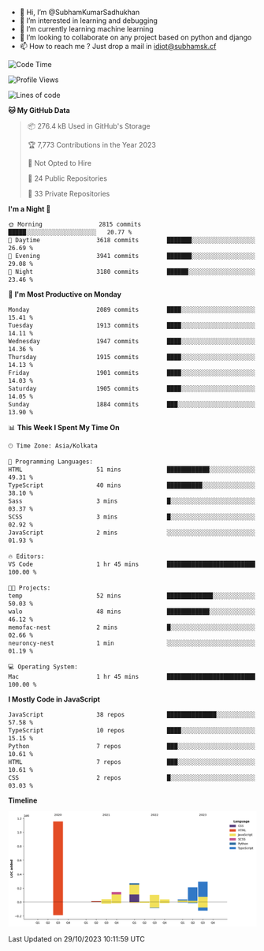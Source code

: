 - 👋 Hi, I’m @SubhamKumarSadhukhan
- 👀 I’m interested in learning and debugging
- 🌱 I’m currently learning machine learning
- 💞️ I’m looking to collaborate on any project based on python and django
- 📫 How to reach me ?
      Just drop a mail in idiot@subhamsk.cf

<!---
SubhamKumarSadhukhan/SubhamKumarSadhukhan is a ✨ special ✨ repository because its `README.md` (this file) appears on your GitHub profile.
You can click the Preview link to take a look at your changes.
--->


<!--START_SECTION:waka-->
![Code Time](http://img.shields.io/badge/Code%20Time-1%2C601%20hrs%2011%20mins-blue)

![Profile Views](http://img.shields.io/badge/Profile%20Views-2-blue)

![Lines of code](https://img.shields.io/badge/From%20Hello%20World%20I%27ve%20Written-2.3%20million%20lines%20of%20code-blue)

**🐱 My GitHub Data** 

> 📦 276.4 kB Used in GitHub's Storage 
 > 
> 🏆 7,773 Contributions in the Year 2023
 > 
> 🚫 Not Opted to Hire
 > 
> 📜 24 Public Repositories 
 > 
> 🔑 33 Private Repositories 
 > 
**I'm a Night 🦉** 

```text
🌞 Morning                2815 commits        █████░░░░░░░░░░░░░░░░░░░░   20.77 % 
🌆 Daytime                3618 commits        ███████░░░░░░░░░░░░░░░░░░   26.69 % 
🌃 Evening                3941 commits        ███████░░░░░░░░░░░░░░░░░░   29.08 % 
🌙 Night                  3180 commits        ██████░░░░░░░░░░░░░░░░░░░   23.46 % 
```
📅 **I'm Most Productive on Monday** 

```text
Monday                   2089 commits        ████░░░░░░░░░░░░░░░░░░░░░   15.41 % 
Tuesday                  1913 commits        ████░░░░░░░░░░░░░░░░░░░░░   14.11 % 
Wednesday                1947 commits        ████░░░░░░░░░░░░░░░░░░░░░   14.36 % 
Thursday                 1915 commits        ████░░░░░░░░░░░░░░░░░░░░░   14.13 % 
Friday                   1901 commits        ████░░░░░░░░░░░░░░░░░░░░░   14.03 % 
Saturday                 1905 commits        ████░░░░░░░░░░░░░░░░░░░░░   14.05 % 
Sunday                   1884 commits        ███░░░░░░░░░░░░░░░░░░░░░░   13.90 % 
```


📊 **This Week I Spent My Time On** 

```text
🕑︎ Time Zone: Asia/Kolkata

💬 Programming Languages: 
HTML                     51 mins             ████████████░░░░░░░░░░░░░   49.31 % 
TypeScript               40 mins             ██████████░░░░░░░░░░░░░░░   38.10 % 
Sass                     3 mins              █░░░░░░░░░░░░░░░░░░░░░░░░   03.37 % 
SCSS                     3 mins              █░░░░░░░░░░░░░░░░░░░░░░░░   02.92 % 
JavaScript               2 mins              ░░░░░░░░░░░░░░░░░░░░░░░░░   01.93 % 

🔥 Editors: 
VS Code                  1 hr 45 mins        █████████████████████████   100.00 % 

🐱‍💻 Projects: 
temp                     52 mins             █████████████░░░░░░░░░░░░   50.03 % 
walo                     48 mins             ████████████░░░░░░░░░░░░░   46.12 % 
memofac-nest             2 mins              █░░░░░░░░░░░░░░░░░░░░░░░░   02.66 % 
neuroncy-nest            1 min               ░░░░░░░░░░░░░░░░░░░░░░░░░   01.19 % 

💻 Operating System: 
Mac                      1 hr 45 mins        █████████████████████████   100.00 % 
```

**I Mostly Code in JavaScript** 

```text
JavaScript               38 repos            ██████████████░░░░░░░░░░░   57.58 % 
TypeScript               10 repos            ████░░░░░░░░░░░░░░░░░░░░░   15.15 % 
Python                   7 repos             ███░░░░░░░░░░░░░░░░░░░░░░   10.61 % 
HTML                     7 repos             ███░░░░░░░░░░░░░░░░░░░░░░   10.61 % 
CSS                      2 repos             █░░░░░░░░░░░░░░░░░░░░░░░░   03.03 % 
```



**Timeline**

![Lines of Code chart](https://raw.githubusercontent.com/SubhamKumarSadhukhan/SubhamKumarSadhukhan/main/assets/bar_graph.png)


 Last Updated on 29/10/2023 10:11:59 UTC
<!--END_SECTION:waka-->
